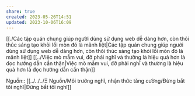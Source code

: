 ```yaml
---
share: true
created: 2023-05-26T14:51
updated: 2023-10-06T16:09
---
```

[[./Các tập quán chung giúp người dùng sử dụng web dễ dàng hơn, còn thôi thúc sáng tạo khỏi lối mòn đó là mãnh liệt|Các tập quán chung giúp người dùng sử dụng web dễ dàng hơn, còn thôi thúc sáng tạo khỏi lối mòn đó là mãnh liệt]] 
[[../Việc mò mẫm vui, đỡ phải nghĩ và thường là hiệu quả hơn là đọc hướng dẫn cẩn thận|Việc mò mẫm vui, đỡ phải nghĩ và thường là hiệu quả hơn là đọc hướng dẫn cẩn thận]] 



Nguồn:: [[../../../Ξ Nguồn/Môi trường nghĩ, nhận thức tăng cường/Đừng bắt tôi nghĩ|Đừng bắt tôi nghĩ]]
